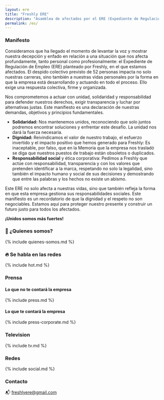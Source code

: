 ```yaml
---
layout: ere
title: "Freshly ERE"
description: "Asamblea de afectados por el ERE (Expediente de Regulación de Empleo)"
permalink: /es/
---
```



### Manifesto

Consideramos que ha llegado el momento de levantar la voz y mostrar nuestra decepción y enfado en relación a una situación que nos afecta profundamente, tanto personal como profesionalmente:  el Expediente de Regulación de Empleo (ERE) planteado por Freshly, en el que estamos afectados. El despido colectivo previsto de 52 personas impacta no solo nuestras carreras, sino también a nuestras vidas personales por la forma en que la empresa está  desarrollando y actuando en  todo el proceso. Ello exige una respuesta colectiva, firme y organizada.

Nos comprometemos a actuar con unidad, solidaridad y responsabilidad para defender nuestros derechos, exigir transparencia y luchar por alternativas justas. Este manifiesto es una declaración de nuestras demandas, objetivos y principios fundamentales.

- **Solidaridad:** Nos mantenemos unidos, reconociendo que solo juntos podremos encontrar soluciones y enfrentar este desafío. La unidad nos dará la fuerza necesaria.
- **Dignidad:** Reivindicamos el valor de nuestro trabajo, el esfuerzo invertido y el impacto positivo que hemos generado para Freshly: Es inaceptable, por falso,  que en la Memoria que la empresa nos trasladó se diga que nuestros puestos de trabajo están obsoletos o duplicados.
- **Responsabilidad social** y ética corporativa:  Pedimos a Freshly que actúe con responsabilidad, transparencia y con los valores que pretenden identificar a la marca, respetando no solo la legalidad, sino también el impacto humano y social de sus decisiones y demostrando que entre las palabras y los hechos no existe un abismo.

Este ERE no solo afecta a nuestras vidas, sino que también refleja la forma en que esta empresa gestiona sus responsabilidades sociales. Este manifiesto es un recordatorio de que la dignidad y el respeto no son negociables. Estamos aquí para proteger nuestro presente y construir un futuro justo para todos los afectados.

**¡Unidos somos más fuertes!**

### 👤 ¿Quienes somos?

{% include quienes-somos.md %}


### 🔥 Se habla en las redes

{% include hot.md %}

### Prensa

#### Lo que no te contará la empresa

{% include press.md %}


#### Lo que te contará la empresa

{% include press-corporate.md %}

### Television 

{% include tv.md %}

### Redes

{% include social.md %}

### Contacto

📬 [freshlyere@gmail.com](mailto:freshlyere@gmail.com)
